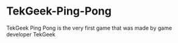 # TekGeek-Ping-Pong

TekGeek Ping Pong is the very first game that was made by game developer TekGeek
